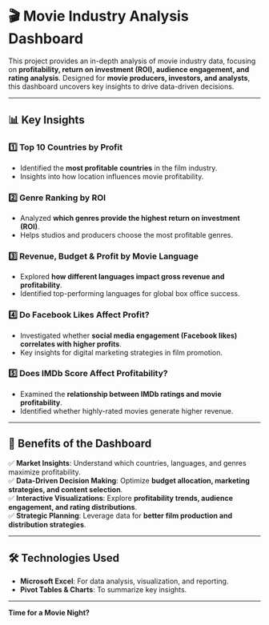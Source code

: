# 🎬 Movie Industry Analysis Dashboard  

This project provides an in-depth analysis of movie industry data, focusing on **profitability, return on investment (ROI), audience engagement, and rating analysis**. Designed for **movie producers, investors, and analysts**, this dashboard uncovers key insights to drive data-driven decisions.  

---

## 📊 Key Insights  

### **1️⃣ Top 10 Countries by Profit**  
- Identified the **most profitable countries** in the film industry.  
- Insights into how location influences movie profitability.  

### **2️⃣ Genre Ranking by ROI**  
- Analyzed **which genres provide the highest return on investment (ROI)**.  
- Helps studios and producers choose the most profitable genres.  

### **3️⃣ Revenue, Budget & Profit by Movie Language**  
- Explored **how different languages impact gross revenue and profitability**.  
- Identified top-performing languages for global box office success.  

### **4️⃣ Do Facebook Likes Affect Profit?**  
- Investigated whether **social media engagement (Facebook likes) correlates with higher profits**.  
- Key insights for digital marketing strategies in film promotion.  

### **5️⃣ Does IMDb Score Affect Profitability?**  
- Examined the **relationship between IMDb ratings and movie profitability**.  
- Identified whether highly-rated movies generate higher revenue.  

---

## 🎯 Benefits of the Dashboard  

✅ **Market Insights**: Understand which countries, languages, and genres maximize profitability.  
✅ **Data-Driven Decision Making**: Optimize **budget allocation, marketing strategies, and content selection**.  
✅ **Interactive Visualizations**: Explore **profitability trends, audience engagement, and rating distributions**.  
✅ **Strategic Planning**: Leverage data for **better film production and distribution strategies**.  

---

## 🛠️ Technologies Used  

- **Microsoft Excel**: For data analysis, visualization, and reporting.   
- **Pivot Tables & Charts**: To summarize key insights.  

---

**Time for a Movie Night?**  



